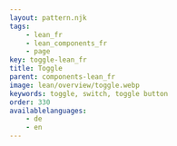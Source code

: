 ```yaml
---
layout: pattern.njk
tags: 
    - lean_fr
    - lean_components_fr
    - page
key: toggle-lean_fr
title: Toggle
parent: components-lean_fr
image: lean/overview/toggle.webp
keywords: toggle, switch, toggle button
order: 330
availablelanguages: 
    - de
    - en
---
```


